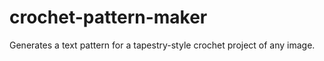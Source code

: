 # crochet-pattern-maker
Generates a text pattern for a tapestry-style crochet project of any image.
